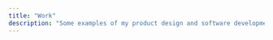 ```yaml
---
title: "Work"
description: "Some examples of my product design and software development work"
---
```

